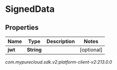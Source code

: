 # SignedData


## Properties

| Name | Type | Description | Notes |
| ------------ | ------------- | ------------- | ------------- |
| **jwt** | **String** |  |  [optional] |




_com.mypurecloud.sdk.v2:platform-client-v2:213.0.0_
